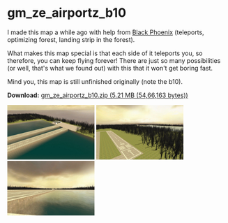 # gm_ze_airportz_b10

I made this map a while ago with help from [Black Phoenix](http://steamcommunity.com/profiles/76561197982559015/) (teleports, optimizing forest, landing strip in the forest).

What makes this map special is that each side of it teleports you, so therefore, you can keep flying forever! There are just so many possibilities (or well, that's what we found out) with this that it won't get boring fast.

Mind you, this map is still unfinished originally (note the b10).

**Download:** [gm_ze_airportz_b10.zip (5.21 MB (54,66,163 bytes))](gm_ze_airportz_b10.zip)

<a href="screenshots/1.jpg" target="_blank"><img src="screenshots/1.jpg" alt="[IMG]" width="200"/></a>  <a href="screenshots/2.jpg" target="_blank"><img src="screenshots/2.jpg" alt="[IMG]" width="200"/></a>  <a href="screenshots/3.jpg" target="_blank"><img src="screenshots/3.jpg" alt="[IMG]" width="200"/></a>